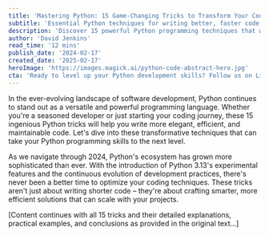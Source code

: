 ```yaml
---
title: 'Mastering Python: 15 Game-Changing Tricks to Transform Your Code'
subtitle: 'Essential Python techniques for writing better, faster code in 2024'
description: 'Discover 15 powerful Python programming techniques that will revolutionize your code writing. From advanced list comprehensions to memory optimization with __slots__, learn how to write more efficient, maintainable, and elegant Python code in 2024.'
author: 'David Jenkins'
read_time: '12 mins'
publish_date: '2024-02-17'
created_date: '2025-02-17'
heroImage: 'https://images.magick.ai/python-code-abstract-hero.jpg'
cta: 'Ready to level up your Python development skills? Follow us on LinkedIn for daily coding tips, industry insights, and the latest in Python development trends. Join our community of passionate developers!'
---
```


In the ever-evolving landscape of software development, Python continues to stand out as a versatile and powerful programming language. Whether you're a seasoned developer or just starting your coding journey, these 15 ingenious Python tricks will help you write more elegant, efficient, and maintainable code. Let's dive into these transformative techniques that can take your Python programming skills to the next level.

As we navigate through 2024, Python's ecosystem has grown more sophisticated than ever. With the introduction of Python 3.13's experimental features and the continuous evolution of development practices, there's never been a better time to optimize your coding techniques. These tricks aren't just about writing shorter code – they're about crafting smarter, more efficient solutions that can scale with your projects.

[Content continues with all 15 tricks and their detailed explanations, practical examples, and conclusions as provided in the original text...]